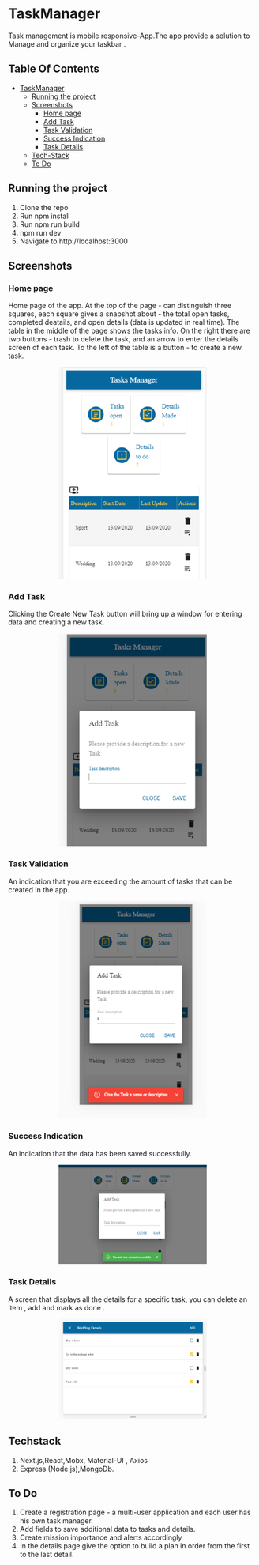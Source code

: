 # TaskManager
Task management is mobile responsive-App.The app provide a  solution to Manage and organize your taskbar .

## Table Of Contents
- [TaskManager](#TaskManager)
  * [Running the project](#running-the-project)
  * [Screenshots](#Screenshots)
    + [Home page](#Home-page)
    + [Add Task](#Add-Task)
    + [Task Validation](#Task-Validation)
    + [Success Indication](#Success-Indication)
    + [Task Details](#Task-Details)
  * [Tech-Stack](#Techstack)
  * [To Do](#todo)

## Running the project

1. Clone the repo
2. Run npm install
3. Run npm run build
4. npm run dev
5. Navigate to http://localhost:3000



## Screenshots



### Home page
Home page of the app. At the top of the page - can distinguish three squares, each square gives a snapshot about - the total open tasks, completed deatails, and open details (data is updated in real time).
The table in the middle of the page shows the tasks info.
On the right there are two buttons - trash to delete the task, and an arrow to enter the details screen of each task.
To the left of the table is a button - to create a new task.
<p align="center"><img src="Screenshots/Home_Page.png" width="300" /></p>



### Add Task
Clicking the Create New Task button will bring up a window for entering data and creating a new task.
<p align="center"><img src="Screenshots/Add_Task.png" width="300" /></p>


### Task Validation 
An indication that you are exceeding the amount of tasks that can be created in the app.
<p align="center"><img src="Screenshots/Task_validation.png" width="300" /></p>




### Success Indication
An indication that the data has been saved successfully.
<p align="center"><img src="Screenshots/success_Indication.png" width="300" /></p>


### Task Details
A screen that displays all the details for a specific task, you can delete an item , add and mark as done .
<p align="center"><img src="Screenshots/Task_Details.png" width="300" /></p>



## Techstack
1. Next.js,React,Mobx, Material-UI , Axios
2. Express (Node.js),MongoDb.

## To Do
1. Create a registration page - a multi-user application and each user has his own task manager.
2. Add fields to save additional data to tasks and details.
3. Create mission importance and alerts accordingly
4. In the details page give the option to build a plan in order from the first to the last detail.




